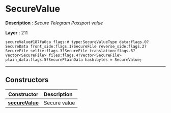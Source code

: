 # SecureValue

**Description** : *Secure Telegram Passport value*

**Layer** : 211

```tl
secureValue#187fa0ca flags:# type:SecureValueType data:flags.0?SecureData front_side:flags.1?SecureFile reverse_side:flags.2?SecureFile selfie:flags.3?SecureFile translation:flags.6?Vector<SecureFile> files:flags.4?Vector<SecureFile> plain_data:flags.5?SecurePlainData hash:bytes = SecureValue;
```

---

## Constructors

| Constructor | Description |
| :---: | :--- |
| [**secureValue**](constructor/secureValue) | Secure value |